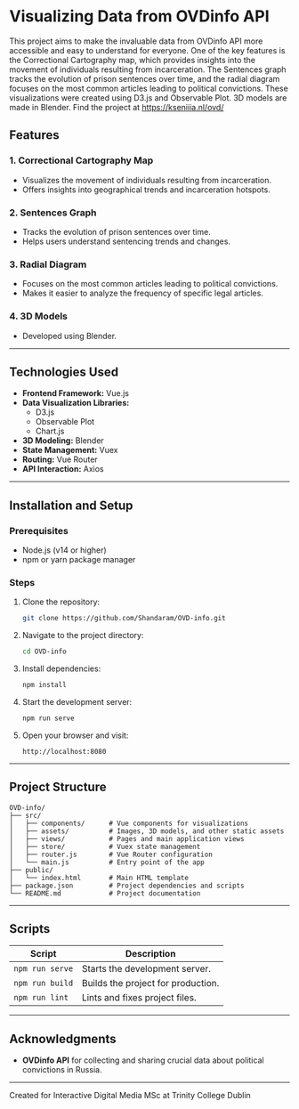 # Visualizing Data from OVDinfo API
This project aims to make the invaluable data from OVDinfo API more accessible and easy to understand for everyone. One of the key features is the Correctional Cartography map, which provides insights into the movement of individuals resulting from incarceration. The Sentences graph tracks the evolution of prison sentences over time, and the radial diagram focuses on the most common articles leading to political convictions. These visualizations were created using D3.js and Observable Plot. 3D models are made in Blender.
Find the project at https://kseniiia.nl/ovd/ 

## Features

### 1. **Correctional Cartography Map**
   - Visualizes the movement of individuals resulting from incarceration.
   - Offers insights into geographical trends and incarceration hotspots.

### 2. **Sentences Graph**
   - Tracks the evolution of prison sentences over time.
   - Helps users understand sentencing trends and changes.

### 3. **Radial Diagram**
   - Focuses on the most common articles leading to political convictions.
   - Makes it easier to analyze the frequency of specific legal articles.

### 4. **3D Models**
   - Developed using Blender.

---

## Technologies Used

- **Frontend Framework:** Vue.js
- **Data Visualization Libraries:** 
  - D3.js
  - Observable Plot
  - Chart.js
- **3D Modeling:** Blender
- **State Management:** Vuex
- **Routing:** Vue Router
- **API Interaction:** Axios

---

## Installation and Setup

### Prerequisites
- Node.js (v14 or higher)
- npm or yarn package manager

### Steps
1. Clone the repository:
   ```bash
   git clone https://github.com/Shandaram/OVD-info.git
   ```
2. Navigate to the project directory:
   ```bash
   cd OVD-info
   ```
3. Install dependencies:
   ```bash
   npm install
   ```
4. Start the development server:
   ```bash
   npm run serve
   ```
5. Open your browser and visit:
   ```
   http://localhost:8080
   ```

---

## Project Structure

```
OVD-info/
├── src/
│   ├── components/      # Vue components for visualizations
│   ├── assets/          # Images, 3D models, and other static assets
│   ├── views/           # Pages and main application views
│   ├── store/           # Vuex state management
│   ├── router.js        # Vue Router configuration
│   └── main.js          # Entry point of the app
├── public/
│   └── index.html       # Main HTML template
├── package.json         # Project dependencies and scripts
└── README.md            # Project documentation
```

---

## Scripts

| Script         | Description                              |
|----------------|------------------------------------------|
| `npm run serve` | Starts the development server.           |
| `npm run build` | Builds the project for production.       |
| `npm run lint`  | Lints and fixes project files.           |

---

## Acknowledgments

- **OVDinfo API** for collecting and sharing crucial data about political convictions in Russia.

---

Created for Interactive Digital Media MSc at Trinity College Dublin
